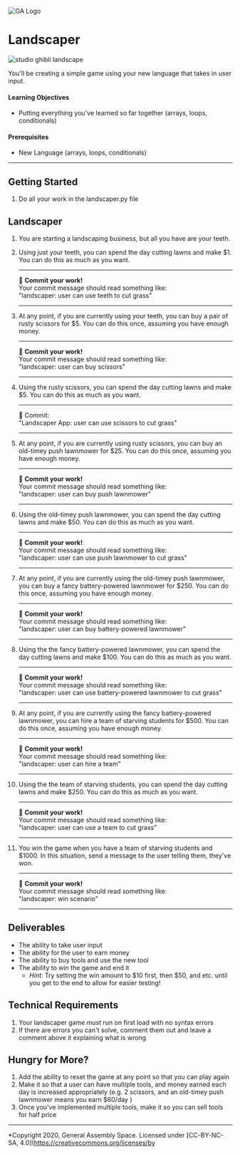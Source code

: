 ![GA Logo](https://upload.wikimedia.org/wikipedia/en/thumb/f/f4/General_Assembly_logo.svg/1280px-General_Assembly_logo.svg.png)

# Landscaper

![studio ghibli landscape](https://peakmemory.files.wordpress.com/2014/06/cliufqx.jpg)

You'll be creating a simple game using your new language that takes in user input.

#### Learning Objectives

- Putting everything you've learned so far together (arrays, loops, conditionals)

#### Prerequisites

- New Language (arrays, loops, conditionals)

---

## Getting Started

1. Do all your work in the landscaper.py file

## Landscaper

1. You are starting a landscaping business, but all you have are your teeth.
1. Using just your teeth, you can spend the day cutting lawns and make $1.  You can do this as much as you want.

    <hr>
    &#x1F534; <b>Commit your work!</b> <br>
    Your commit message should read something like: <br>
    "landscaper: user can use teeth to cut grass"
    <hr>

1. At any point, if you are currently using your teeth, you can buy a pair of rusty scissors for $5.  You can do this once, assuming you have enough money.

    <hr>
    &#x1F534; <b>Commit your work!</b> <br>
    Your commit message should read something like: <br>
    "landscaper: user can buy scissors"
    <hr>

1. Using the rusty scissors, you can spend the day cutting lawns and make $5.  You can do this as much as you want.

    <hr>
    &#x1F534; Commit:  <br>
    "Landscaper App: user can use scissors to cut grass"
    <hr>

1. At any point, if you are currently using rusty scissors, you can buy an old-timey push lawnmower for $25.  You can do this once, assuming you have enough money.

    <hr>
    &#x1F534; <b>Commit your work!</b> <br>
    Your commit message should read something like: <br>
    "landscaper: user can buy push lawnmower"
    <hr>

1. Using the old-timey push lawnmower, you can spend the day cutting lawns and make $50.  You can do this as much as you want.

    <hr>
    &#x1F534; <b>Commit your work!</b> <br>
    Your commit message should read something like: <br>
    "landscaper: user can use push lawnmower to cut grass"
    <hr>

1. At any point, if you are currently using the old-timey push lawnmower, you can buy a fancy battery-powered lawnmower for $250.  You can do this once, assuming you have enough money.

    <hr>
    &#x1F534; <b>Commit your work!</b><br>
    Your commit message should read something like: <br>
    "landscaper: user can buy battery-powered lawnmower"
    <hr>

1. Using the the fancy battery-powered lawnmower, you can spend the day cutting lawns and make $100.  You can do this as much as you want.

    <hr>
    &#x1F534;  <b>Commit your work!</b> <br>
    Your commit message should read something like: <br>
    "landscaper: user can use battery-powered lawnmower to cut grass"
    <hr>

1. At any point, if you are currently using the fancy battery-powered lawnmower, you can hire a team of starving students for $500.  You can do this once, assuming you have enough money.

    <hr>
    &#x1F534;  <b>Commit your work!</b> <br>
    Your commit message should read something like: <br>
    "landscaper: user can hire a team"
    <hr>

1. Using the the team of starving students, you can spend the day cutting lawns and make $250.  You can do this as much as you want.

    <hr>
    &#x1F534;  <b>Commit your work!</b> <br>
    Your commit message should read something like: <br>
    "landscaper: user can use a team to cut grass"
    <hr>

1. You win the game when you have a team of starving students and $1000.  In this situation, send a message to the user telling them, they've won.

    <hr>
    &#x1F534;  <b>Commit your work!</b> <br>
    Your commit message should read something like: <br>
    "landscaper: win scenario"
    <hr>


## Deliverables

- The ability to take user input
- The ability for the user to earn money
- The ability to buy tools and use the new tool
- The ability to win the game and end it
    - _Hint:_ Try setting the win amount to $10 first, then $50, and etc. until you get to the end to allow for easier testing!

## Technical Requirements
1. Your landscaper game *must* run on first load with no syntax errors
1. If there are errors you can't solve, comment them out and leave a comment above it explaining what is wrong

## Hungry for More?

1. Add the ability to reset the game at any point so that you can play again
1. Make it so that a user can have multiple tools, and money earned each day is increased appropriately (e.g. 2 scissors, and an old-timey push lawnmower means you earn $60/day )
1. Once you've implemented multiple tools, make it so you can sell tools for half price

---

*Copyright 2020, General Assembly Space. Licensed under [CC-BY-NC-SA, 4.0](https://creativecommons.org/licenses/by




